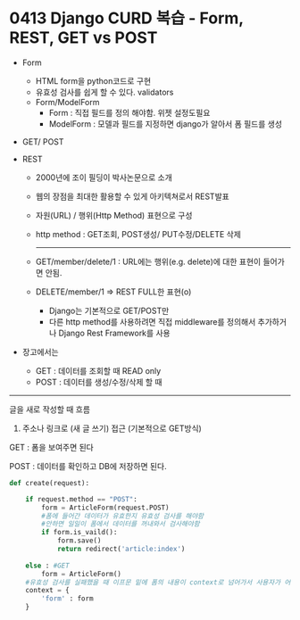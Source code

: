# 0413 Django CURD 복습 - Form, REST, GET vs POST

* Form
  *  HTML form을 python코드로 구현
  * 유효성 검사를 쉽게 할 수 있다. validators
  * Form/ModelForm
    * Form : 직접 필드를 정의 해야함. 위젯 설정도필요
    * ModelForm : 모델과 필드를 지정하면 django가 알아서 폼 필드를 생성

* GET/ POST

* REST

  * 2000년에 조이 필딩이 박사논문으로 소개

  * 웹의 장점을 최대한 활용할 수 있게 아키텍쳐로서 REST발표

  * 자원(URL) / 행위(Http Method) 표현으로 구성

  * http method : GET조회, POST생성/ PUT수정/DELETE 삭제

    ---

    

  * GET/member/delete/1 : URL에는 행위(e.g. delete)에 대한 표현이 들어가면 안됨.

  * DELETE/member/1 => REST FULL한 표현(o)

    * Django는 기본적으로 GET/POST만 
    * 다른 http method를 사용하려면 직접 middleware를 정의해서 추가하거나 Django Rest Framework를 사용

* 장고에서는
  * GET : 데이터를 조회할 때 READ only
  * POST : 데이터를 생성/수정/삭제 할 때



---

글을 새로 작성할 때 흐름

1. 주소나 링크로 (새 글 쓰기) 접근 (기본적으로 GET방식)

GET : 폼을 보여주면 된다

POST : 데이터를 확인하고 DB에 저장하면 된다.

```python
def create(request):

	if request.method == "POST":
        form = ArticleForm(request.POST)
        #폼에 들어간 데이터가 유효한지 유효성 검사를 해야함
        #안하면 일일이 폼에서 데이터를 꺼내와서 검사해야함
        if form.is_vaild():
            form.save()
            return redirect('article:index')
        
    else : #GET
        form = ArticleForm()
    #유효성 검사를 실패했을 때 이프문 밑에 폼의 내용이 context로 넘어가서 사용자가 어디서 틀렸는지 알 수 있다. 
    context = {
        'form' : form
    }
    
```



